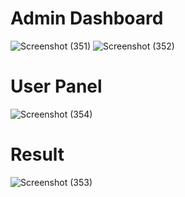 # Admin Dashboard
![Screenshot (351)](https://user-images.githubusercontent.com/49369387/159767455-f640d4a6-7cd4-45dd-8e62-bda1f517dc04.png)
![Screenshot (352)](https://user-images.githubusercontent.com/49369387/159771436-5e9a5ee3-053a-4ace-a787-da0c5d5b6109.png)

# User Panel
![Screenshot (354)](https://user-images.githubusercontent.com/49369387/159771272-1759aa41-4fbe-4e27-9cf2-010767fbcf3d.png)

# Result
![Screenshot (353)](https://user-images.githubusercontent.com/49369387/159771244-6578a6e2-6505-4a22-820d-1ef492ecd77e.png)
